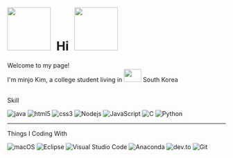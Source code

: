 <h1>
  <img src = "https://cdn.class101.net/images/da83309f-dda9-404d-9d12-93e9a4046a3b" width = "100" height = "100">&nbsp; Hi &nbsp;<img src = "https://cdn.class101.net/images/da83309f-dda9-404d-9d12-93e9a4046a3b" width = "100" height = "100"> 
</h1>
<p>
Welcome to my page!
<br>
I'm minjo Kim, a college student living in <img src = "https://t1.daumcdn.net/cfile/tistory/116F80154C432C0D81" width = "40" height = "30"> South Korea 
</p>
<br>
Skill
<p>
  <img alt="java" src="https://img.shields.io/badge/Java-007396?style=flat-square&logo=Java&logoColor=white" />
  <img alt="html5" src="https://img.shields.io/badge/-HTML5-E34F26?style=flat-square&logo=html5&logoColor=white" />
  <img alt="css3" src="https://img.shields.io/badge/-CSS3-007ACC?style=flat-square&logo=css3" />
  <img alt="Nodejs" src="https://img.shields.io/badge/-Nodejs-43853d?style=flat-square&logo=Node.js&logoColor=white" />
  <img alt="JavaScript" src="https://img.shields.io/badge/-JavaScript-F7DF1E?style=flat-square&logo=JavaScript&logoColor=orange" />
  <img alt="C" src="https://img.shields.io/badge/C-A8B9CC?style=flat-square&logo=C&logoColor=blue" />
  <img alt = "Python" src="https://img.shields.io/badge/Pyhton-3776AB?style=flat-square&logo=Python&logoColor=yellow">
</p>
<hr border = "1">
Things I Coding With
<p>
  <img alt="macOS" src="https://img.shields.io/badge/macOS-000000?style=flat-square&logo=Apple&logoColor=white"/>
  <img alt="Eclipse" src="https://img.shields.io/badge/Eclipse IDE-dfa82b?style=flat-square&logo=Eclipse IDE&logoColor=purple"/>
  <img alt="Visual Studio Code" src="https://img.shields.io/badge/Visual Studio Code-b0b0b0?style=flat-square&logo=Visual Studio Code&logoColor=blue"/>
  <img alt="Anaconda" src="https://img.shields.io/badge/Anaconda-eeffa7?style=flat-square&logo=Anaconda&logoColor=44A833" />
  <img alt="dev.to" src="https://img.shields.io/badge/dev.to-a7ffca?style=flat-square&logo=dev.to&logoColor=11009b"/>
  <img alt="Git" src="https://img.shields.io/badge/Git-black?style=flat-square&logo=Git&logoColor=F05032"/>
</p>

